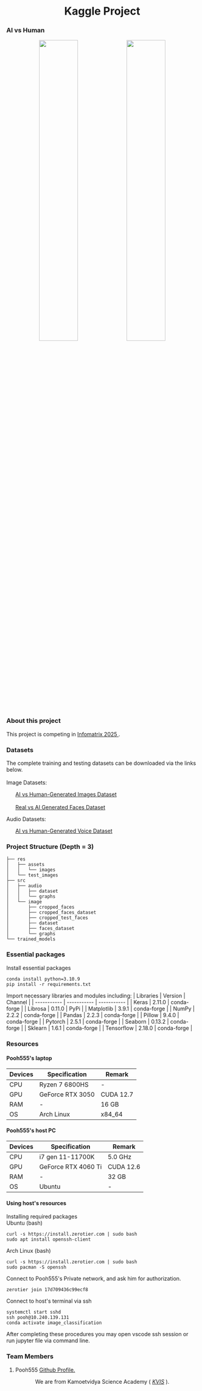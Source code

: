 
<h1 align="center">Kaggle Project</h1>
<h3 align="center" style="display: flex; justify-content: space-between; width: 100%; text-align: center;">AI vs Human</h3>
<p align="center">
  <img src="https://github.com/Pooh555/AI-vs-human-generated-image/blob/main/res/assets/images/kita_AI.jpg" style="width: 45%; display: inline-block;" />
  <img src="https://github.com/Pooh555/AI-vs-human-generated-image/blob/main/res/assets/images/kita_human.jpg" style="width: 45%; display: inline-block;" />
</p>

### About this project
<p>This project is competing in
  <a href="https://www.infomatrix.ro/" target="_blank"> Infomatrix 2025
  </a>
  .
</p>

### Datasets
<p align="left"> The complete training and testing datasets can be downloaded via the links below.
  <br></br>
  Image Datasets:
  <ol>
    <a href="https://www.kaggle.com/datasets/alessandrasala79/ai-vs-human-generated-dataset" target="_blank"> AI vs Human-Generated Images Dataset
    </a>
    <br></br>
    <a href="https://www.kaggle.com/datasets/philosopher0808/real-vs-ai-generated-faces-dataset" target="_blank"> Real vs AI Generated Faces Dataset
    </a>
  </ol>
  Audio Datasets:
  <ol>
    <a href="https://www.kaggle.com/datasets/mohammedabdeldayem/the-fake-or-real-dataset" target="_blank"> AI vs Human-Generated Voice Dataset
    </a>
  </ol>
</p>

### Project Structure (Depth = 3)
```
├── res
│   ├── assets
│   │   └── images
│   └── test_images
├── src
│   ├── audio
│   │   ├── dataset
│   │   └── graphs
│   └── image
│       ├── cropped_faces
│       ├── cropped_faces_dataset
│       ├── cropped_test_faces
│       ├── dataset
│       ├── faces_dataset
│       └── graphs
└── trained_models
```
### Essential packages
Install essential packages
```
conda install python=3.10.9
pip install -r requirements.txt
```

Import necessary libraries and modules including:
| Libraries | Version | Channel |
| ----------- | ----------- | ----------- |
| Keras | 2.11.0 | conda-forge |
| Librosa | 0.11.0 | PyPi |
| Matplotlib | 3.9.1 | conda-forge |
| NumPy | 2.2.2 | conda-forge |
| Pandas | 2.2.3 | conda-forge |
| Pillow | 9.4.0 | conda-forge |
| Pytorch | 2.5.1 | conda-forge |
| Seaborn | 0.13.2 | conda-forge |
| Sklearn | 1.6.1 | conda-forge |
| Tensorflow | 2.18.0 | conda-forge |

### Resources
#### Pooh555's laptop
| Devices | Specification | Remark |
| ----------- | ----------- | ----------- |
| CPU | Ryzen 7 6800HS | - |
| GPU | GeForce RTX 3050 | CUDA 12.7 |
| RAM | - | 16 GB |
| OS | Arch Linux | x84_64 |

#### Pooh555's host PC
| Devices | Specification | Remark |
| ----------- | ----------- | ----------- |
| CPU | i7 gen 11-11700K | 5.0 GHz |
| GPU | GeForce RTX 4060 Ti | CUDA 12.6 |
| RAM | - | 32 GB |
| OS | Ubuntu | - |
#### Using host's resources
Installing required packages\
Ubuntu (bash)
```
curl -s https://install.zerotier.com | sudo bash
sudo apt install openssh-client
```
Arch Linux (bash)
```
curl -s https://install.zerotier.com | sudo bash
sudo pacman -S openssh
```
Connect to Pooh555's Private network, and ask him for authorization.
```
zerotier join 17d709436c99ecf8 
```
Connect to host's terminal via ssh
```
systemctl start sshd
ssh pooh@10.240.139.131
conda activate image_classification
```
After completing these procedures you may open vscode ssh session or run jupyter file via command line.
### Team Members
<ol>
  <li>Pooh555
    <a href="https://github.com/Pooh555" target="_blank"> Github Profile.</a>
  </li>
</ol>
<p align="center">
  We are from Kamoetvidya Science Academy (
  <i>
    <a href="https://www.kvis.ac.th" target="_blank"> KVIS</a>
  </i>
  ).
</p>

